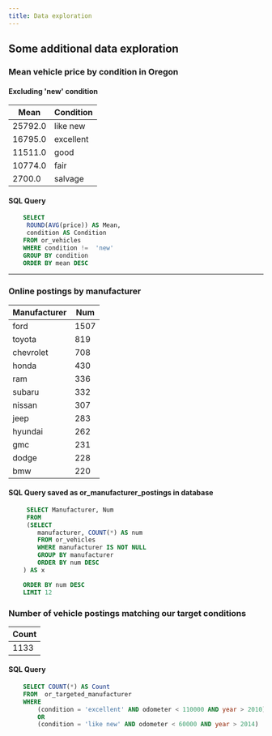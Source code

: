 ```yaml
---
title: Data exploration
---
```


## Some additional data exploration


### Mean vehicle price by condition in Oregon

#### Excluding 'new' condition

  | Mean | Condition |
  | --- | ------ |
  |	25792.0	|	like new	|
  |	16795.0	|	excellent	|
  |	11511.0	|	good	|
  |	10774.0	|	fair	|
  |	2700.0	|	salvage	|

#### SQL Query

```sql
    SELECT  
     ROUND(AVG(price)) AS Mean,
     condition AS Condition
    FROM or_vehicles
    WHERE condition !=  'new'
    GROUP BY condition
    ORDER BY mean DESC
```

___


### Online postings by manufacturer

  | Manufacturer | Num |
  | --- | ------ |
  |	ford	|	1507	|
  |	toyota	|	819	|
  |	chevrolet	|	708	|
  |	honda	|	430	|
  |	ram	|	336	|
  |	subaru	|	332	|
  |	nissan	|	307	|
  |	jeep	|	283	|
  |	hyundai	|	262	|
  |	gmc	|	231	|
  |	dodge	|	228	|
  |	bmw	|	220	|

#### SQL Query saved as or_manufacturer_postings in database

```sql
     SELECT Manufacturer, Num
     FROM
     (SELECT  
        manufacturer, COUNT(*) AS num
        FROM or_vehicles
        WHERE manufacturer IS NOT NULL
        GROUP BY manufacturer
        ORDER BY num DESC
    ) AS x

    ORDER BY num DESC
    LIMIT 12
```


### Number of vehicle postings matching our target conditions

  | Count |
  | ----- |
  | 1133  |

#### SQL Query

```sql
    SELECT COUNT(*) AS Count
    FROM  or_targeted_manufacturer
    WHERE
        (condition = 'excellent' AND odometer < 110000 AND year > 2010)
        OR
        (condition = 'like new' AND odometer < 60000 AND year > 2014)
```
